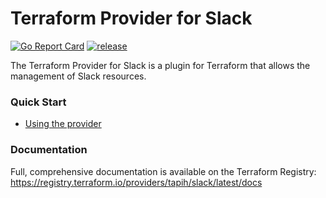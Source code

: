 # Terraform Provider for Slack

[![Go Report Card](https://goreportcard.com/badge/github.com/tapihdev/terraform-provider-slack)](https://goreportcard.com/report/github.com/tapihdev/terraform-provider-slack) <a href="https://github.com/tapihdev/terraform-provider-slack/actions?query=workflow%3Arelease">![release](https://github.com/tapihdev/terraform-provider-slack/workflows/release/badge.svg)</a>

The Terraform Provider for Slack is a plugin for Terraform that allows the
management of Slack resources.

### Quick Start

- [Using the provider ](https://registry.terraform.io/providers/tapih/slack/latest/docs)

### Documentation

Full, comprehensive documentation is available on the Terraform Registry: https://registry.terraform.io/providers/tapih/slack/latest/docs
